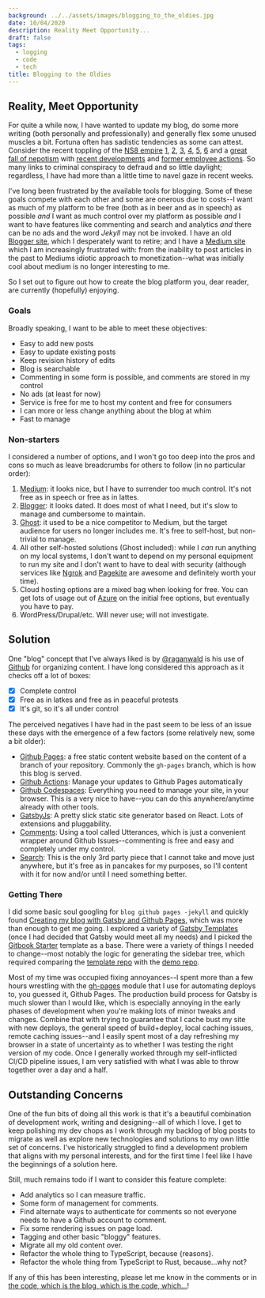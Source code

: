 ```yaml
---
background: ../../assets/images/blogging_to_the_oldies.jpg
date: 10/04/2020
description: Reality Meet Opportunity...
draft: false
tags:
  - logging
  - code
  - tech
title: Blogging to the Oldies
---
```

  
## Reality, Meet Opportunity  
  
For quite a while now, I have wanted to update my blog, do some more writing (both personally and professionally) and generally flex some unused muscles a bit. Fortuna often has sadistic tendencies as some can attest. Consider the recent toppling of the [NS8 empire](https://www.sec.gov/litigation/litreleases/2020/lr24905.htm) [1](https://www.wsj.com/articles/former-head-of-cyber-fraud-detection-startup-ns8-arrested-on-fraud-charges-11600469207), [2](https://www.pacermonitor.com/public/case/36301258/United_States_Securities_and_Exchange_Commission_v_Rogas_et_al), [3](https://www.forbes.com/sites/davidjeans/2020/09/18/how-a-cyber-fraud-company-ceo-raised-123-million-in-months---and-got-arrested-for-fraud/amp), [4](https://www.reviewjournal.com/business/sec-charges-former-ceo-of-tech-company-with-fraud-2123503/), [5](https://www.justice.gov/usao-sdny/press-release/file/1317641/download), [6](https://www.linkedin.com/pulse/ns8-demonstrates-how-employment-data-can-valuable-richard-stiennon) and a [great fall of nepotism](https://www.formds.com/issuers/ns8-inc) with [recent developments](https://www.justice.gov/usao/justice-101/preliminary-hearing) and [former employee actions](https://www.reviewjournal.com/business/laid-off-workers-sue-tech-company-citing-lack-of-advance-notice-2124501/). So many links to criminal conspiracy to defraud and so little daylight; regardless, I have had more than a little time to navel gaze in recent weeks.  
  
I've long been frustrated by the available tools for blogging. Some of these goals compete with each other and some are onerous due to costs--I want as much of my platform to be free (both as in beer and as in speech) as possible _and_ I want as much control over my platform as possible _and_ I want to have features like commenting and search and analytics _and_ there can be no ads and the word _Jekyll_ may not be invoked. I have an old [Blogger site](https://hiking.luddites.me), which I desperately want to retire; and I have a [Medium site](https://medium.com/@christopher.r.froehlich) which I am increasingly frustrated with: from the inability to post articles in the past to Mediums idiotic approach to monetization--what was initially cool about medium is no longer interesting to me.  
  
So I set out to figure out how to create the blog platform you, dear reader, are currently (hopefully) enjoying.  
  
### Goals  
  
Broadly speaking, I want to be able to meet these objectives:  
  
- Easy to add new posts  
- Easy to update existing posts  
- Keep revision history of edits  
- Blog is searchable  
- Commenting in some form is possible, and comments are stored in my control  
- No ads (at least for now)  
- Service is free for me to host my content and free for consumers  
- I can more or less change anything about the blog at whim  
- Fast to manage  
  
### Non-starters  
  
I considered a number of options, and I won't go too deep into the pros and cons so much as leave breadcrumbs for others to follow (in no particular order):  
  
1. [Medium](https://medium.com): it looks nice, but I have to surrender too much control. It's not free as in speech or free as in lattes.  
1. [Blogger](https://blogger.com): it looks dated. It does most of what I need, but it's slow to manage and cumbersome to maintain.  
1. [Ghost](https://ghost.org): it used to be a nice competitor to Medium, but the target audience for users no longer includes me. It's free to self-host, but non-trivial to manage.  
1. All other self-hosted solutions (Ghost included): while I _can_ run anything on my local systems, I don't want to depend on my personal equipment to run my site and I don't want to have to deal with security (although services like [Ngrok](https://ngrok.com) and [Pagekite](https://pagekite.net/) are awesome and definitely worth your time).  
1. Cloud hosting options are a mixed bag when looking for free. You can get lots of usage out of [Azure](https://azure.com) on the initial free options, but eventually you have to pay.  
1. WordPress/Drupal/etc. Will never use; will not investigate.  
  
## Solution  
  
One "blog" concept that I've always liked is by [@raganwald](https://twitter.com/raganwald) is his use of [Github](https://github.com/raganwald/raganwald.github.com/tree/master/_posts) for organizing content. I have long considered this approach as it checks off a lot of boxes:  
  
- [x] Complete control  
- [x] Free as in latkes and free as in peaceful protests  
- [x] It's git, so it's all under control  
  
The perceived negatives I have had in the past seem to be less of an issue these days with the emergence of a few factors (some relatively new, some a bit older):  
  
- [Github Pages](https://pages.github.com/): a free static content website based on the content of a branch of your repository. Commonly the `gh-pages` branch, which is how this blog is served.  
- [Github Actions](https://github.com/features/actions): Manage your updates to Github Pages automatically  
- [Github Codespaces](https://github.com/features/codespaces): Everything you need to manage your site, in your browser. This is a very nice to have--you can do this anywhere/anytime already with other tools.  
- [GatsbyJs](https://www.gatsbyjs.com/): A pretty slick static site generator based on React. Lots of extensions and pluggability.  
- [Comments](https://github.com/utterance/utterances): Using a tool called Utterances, which is just a convenient wrapper around Github Issues--commenting is free and easy and completely under my control.  
- [Search](https://www.algolia.com/): This is the only 3rd party piece that I cannot take and move just anywhere, but it's free as in pancakes for my purposes, so I'll content with it for now and/or until I need something better.  
  
### Getting There  
  
I did some basic soul googling for `blog github pages -jekyll` and quickly found [Creating my blog with Gatsby and Github Pages](https://codesandtags.github.io/blog/creating-my-blog-with-gatsby-and-github-pages), which was more than enough to get me going. I explored a variety of [Gatsby Templates](https://www.gatsbyjs.com/starters/?v=2) (once I had decided that Gatsby would meet all my needs) and I picked the [Gitbook Starter](https://www.gatsbyjs.com/starters/hasura/gatsby-gitbook-starter/) template as a base. There were a variety of things I needed to change--most notably the logic for generating the sidebar tree, which required comparing the [template repo](https://github.com/hasura/gatsby-gitbook-starter) with the [demo repo](https://github.com/hasura/learn-graphql/tree/master/tutorials/graphql/intro-graphql/tutorial-site).  
  
Most of my time was occupied fixing annoyances--I spent more than a few hours wrestling with the [gh-pages](https://github.com/tschaub/gh-pages) module that I use for automating deploys to, you guessed it, Github Pages. The production build process for Gatsby is much slower than I would like, which is especially annoying in the early phases of development when you're making lots of minor tweaks and changes. Combine that with trying to guarantee that I cache bust my site with new deploys, the general speed of build+deploy, local caching issues, remote caching issues--and I easily spent most of a day refreshing my browser in a state of uncertainty as to whether I was testing the right version of my code. Once I generally worked through my self-inflicted CI/CD pipeline issues, I am very satisfied with what I was able to throw together over a day and a half.  
  
## Outstanding Concerns  
  
One of the fun bits of doing all this work is that it's a beautiful combination of development work, writing and designing--all of which I love. I get to keep polishing my dev chops as I work through my backlog of blog posts to migrate as well as explore new technologies and solutions to my own little set of concerns. I've historically struggled to find a development problem that aligns with my personal interests, and for the first time I feel like I have the beginnings of a solution here.  
  
Still, much remains todo if I want to consider this feature complete:  
  
- Add analytics so I can measure traffic.  
- Some form of management for comments.  
- Find alternate ways to authenticate for comments so not everyone needs to have a Github account to comment.  
- Fix some rendering issues on page load.  
- Tagging and other basic "bloggy" features.  
- Migrate all my old content over.  
- Refactor the whole thing to TypeScript, because {reasons}.  
- Refactor the whole thing from TypeScript to Rust, because...why not?  
  
If any of this has been interesting, please let me know in the comments or in [the code, which is the blog, which is the code, which...](https://github.com/crfroehlich/blog)!  
